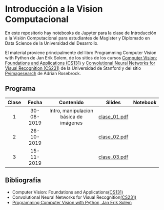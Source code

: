 # Introducción a la Vision Computacional

En este repositorio hay notebooks de Jupyter para la clase de Introducción a la Visión Computacional para estudiantes de Magister y Diplomado en Data Science de la Universidad del Desarrollo.


El material proviene principalmente del libro Programming Computer Vision with Python de Jan Erik Solem, de los sitios de los cursos [Computer Vision: Foundations and Applications (CS131)](http://vision.stanford.edu/teaching/cs131_fall1819/index.html) y [Convolutional Neural Networks for Visual Recognition (CS231)](http://cs231n.stanford.edu/syllabus.html) de la Universidad de Stanford y del sitio [Pyimagesearch](https://www.pyimagesearch.com) de Adrian Rosebrock.

## Programa

| Clase | Fecha | Contenido  | Slides |  Notebook |
|:-:|:-:|:-:|:-:|:-:|
| 1  | 30-08-2019 | Intro, manipulacion básica de imágenes | [clase_01.pdf](https://github.com/calipsotornasol/intro_computer_vision/blob/intro_cv_2019/introcv_clase01.pdf)  |   |
| 2 |  26-10-2019 |   | [clase_02.pdf](https://github.com/calipsotornasol/intro_computer_vision/blob/intro_cv_2019/introcv_clase02.pdf)  |   |
| 3 |  15-11-2019  |   |  [clase_03.pdf](https://github.com/calipsotornasol/intro_computer_vision/blob/intro_cv_2019/introcv_clase03.pdf)  |   |

## Bibliografía

- Computer Vision: Foundations and Applications[(CS131)](http://vision.stanford.edu/teaching/cs131_fall1819/syllabus.html)
- Convolutional Neural Networks for Visual Recognition[(CS231)](http://cs231n.stanford.edu/syllabus.html)
- [Programming Computer Vision with Python, Jan Erik Solem](http://programmingcomputervision.com/)



